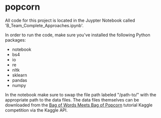 # popcorn

All code for this project is located in the Juypter Notebook called 'B_Team_Complete_Approaches.ipynb'.

In order to run the code, make sure you've installed the following Python packages:

- notebook
- bs4
- io
- re
- nltk
- sklearn
- pandas
- numpy

In the notebook make sure to swap the file path labeled "/path-to/" with the appropriate path to the data files. The data files themselves can be downloaded from the [Bag of Words Meets Bag of Popcorn](https://www.kaggle.com/c/word2vec-nlp-tutorial/overview/part-1-for-beginners-bag-of-words) tutorial Kaggle competition via the Kaggle API.
